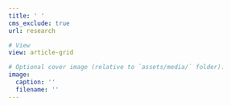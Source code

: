 ```yaml
---
title: ' '
cms_exclude: true
url: research

# View
view: article-grid

# Optional cover image (relative to `assets/media/` folder).
image:
  caption: ''
  filename: ''
---
```

